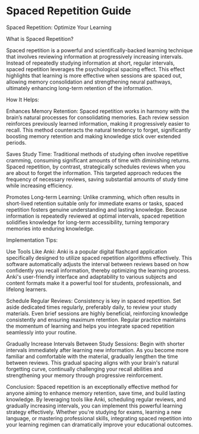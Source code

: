 # Spaced Repetition Guide

Spaced Repetition: Optimize Your Learning

What is Spaced Repetition?

Spaced repetition is a powerful and scientifically-backed learning technique that involves reviewing information at progressively increasing intervals. Instead of repeatedly studying information at short, regular intervals, spaced repetition leverages the psychological spacing effect. This effect highlights that learning is more effective when sessions are spaced out, allowing memory consolidation and strengthening neural pathways, ultimately enhancing long-term retention of the information.

How It Helps:

Enhances Memory Retention:
Spaced repetition works in harmony with the brain’s natural processes for consolidating memories. Each review session reinforces previously learned information, making it progressively easier to recall. This method counteracts the natural tendency to forget, significantly boosting memory retention and making knowledge stick over extended periods.

Saves Study Time:
Traditional methods of studying often involve repetitive cramming, consuming significant amounts of time with diminishing returns. Spaced repetition, by contrast, strategically schedules reviews when you are about to forget the information. This targeted approach reduces the frequency of necessary reviews, saving substantial amounts of study time while increasing efficiency.

Promotes Long-term Learning:
Unlike cramming, which often results in short-lived retention suitable only for immediate exams or tasks, spaced repetition fosters genuine understanding and lasting knowledge. Because information is repeatedly reviewed at optimal intervals, spaced repetition solidifies knowledge for long-term accessibility, turning temporary memories into enduring knowledge.

Implementation Tips:

Use Tools Like Anki:
Anki is a popular digital flashcard application specifically designed to utilize spaced repetition algorithms effectively. This software automatically adjusts the interval between reviews based on how confidently you recall information, thereby optimizing the learning process. Anki's user-friendly interface and adaptability to various subjects and content formats make it a powerful tool for students, professionals, and lifelong learners.

Schedule Regular Reviews:
Consistency is key in spaced repetition. Set aside dedicated times regularly, preferably daily, to review your study materials. Even brief sessions are highly beneficial, reinforcing knowledge consistently and ensuring maximum retention. Regular practice maintains the momentum of learning and helps you integrate spaced repetition seamlessly into your routine.

Gradually Increase Intervals Between Study Sessions:
Begin with shorter intervals immediately after learning new information. As you become more familiar and comfortable with the material, gradually lengthen the time between reviews. This gradual spacing aligns with your brain's natural forgetting curve, continually challenging your recall abilities and strengthening your memory through progressive reinforcement.

Conclusion:
Spaced repetition is an exceptionally effective method for anyone aiming to enhance memory retention, save time, and build lasting knowledge. By leveraging tools like Anki, scheduling regular reviews, and gradually increasing intervals, you can implement this powerful learning strategy effectively. Whether you're studying for exams, learning a new language, or mastering professional skills, integrating spaced repetition into your learning regimen can dramatically improve your educational outcomes.